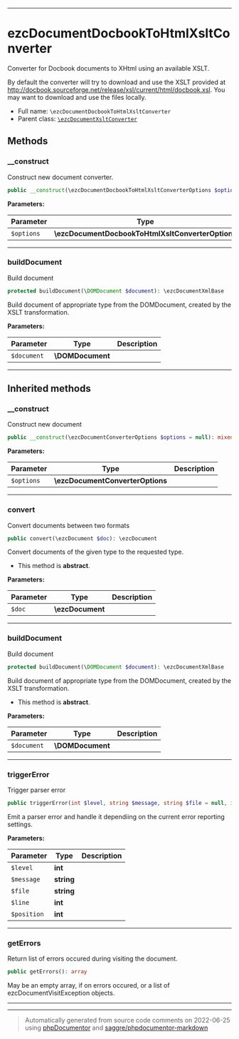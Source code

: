 ***

# ezcDocumentDocbookToHtmlXsltConverter

Converter for Docbook documents to XHtml using an available XSLT.

By default the converter will try to download and use the XSLT provided at
http://docbook.sourceforge.net/release/xsl/current/html/docbook.xsl. You may
want to download and use the files locally.

* Full name: `\ezcDocumentDocbookToHtmlXsltConverter`
* Parent class: [`\ezcDocumentXsltConverter`](./ezcDocumentXsltConverter.md)




## Methods


### __construct

Construct new document converter.

```php
public __construct(\ezcDocumentDocbookToHtmlXsltConverterOptions $options = null): void
```








**Parameters:**

| Parameter | Type | Description |
|-----------|------|-------------|
| `$options` | **\ezcDocumentDocbookToHtmlXsltConverterOptions** |  |




***

### buildDocument

Build document

```php
protected buildDocument(\DOMDocument $document): \ezcDocumentXmlBase
```

Build document of appropriate type from the DOMDocument, created by the
XSLT transformation.






**Parameters:**

| Parameter | Type | Description |
|-----------|------|-------------|
| `$document` | **\DOMDocument** |  |




***


## Inherited methods


### __construct

Construct new document

```php
public __construct(\ezcDocumentConverterOptions $options = null): mixed
```








**Parameters:**

| Parameter | Type | Description |
|-----------|------|-------------|
| `$options` | **\ezcDocumentConverterOptions** |  |




***

### convert

Convert documents between two formats

```php
public convert(\ezcDocument $doc): \ezcDocument
```

Convert documents of the given type to the requested type.


* This method is **abstract**.



**Parameters:**

| Parameter | Type | Description |
|-----------|------|-------------|
| `$doc` | **\ezcDocument** |  |




***

### buildDocument

Build document

```php
protected buildDocument(\DOMDocument $document): \ezcDocumentXmlBase
```

Build document of appropriate type from the DOMDocument, created by the
XSLT transformation.


* This method is **abstract**.



**Parameters:**

| Parameter | Type | Description |
|-----------|------|-------------|
| `$document` | **\DOMDocument** |  |




***

### triggerError

Trigger parser error

```php
public triggerError(int $level, string $message, string $file = null, int $line = null, int $position = null): void
```

Emit a parser error and handle it dependiing on the current error
reporting settings.






**Parameters:**

| Parameter | Type | Description |
|-----------|------|-------------|
| `$level` | **int** |  |
| `$message` | **string** |  |
| `$file` | **string** |  |
| `$line` | **int** |  |
| `$position` | **int** |  |




***

### getErrors

Return list of errors occured during visiting the document.

```php
public getErrors(): array
```

May be an empty array, if on errors occured, or a list of
ezcDocumentVisitException objects.









***


***
> Automatically generated from source code comments on 2022-06-25 using [phpDocumentor](http://www.phpdoc.org/) and [saggre/phpdocumentor-markdown](https://github.com/Saggre/phpDocumentor-markdown)
